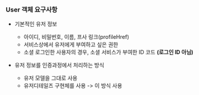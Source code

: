 ### User 객체 요구사항

* 기본적인 유저 정보
  * 아이디, 비밀번호, 이름, 프사 링크(profileHref)
  * 서비스상에서 유저에게 부여하고 싶은 권한
  * 소셜 로그인한 사용자의 경우, 소셜 서비스가 부여한 ID 코드 **(로그인 ID 아님)**

* 유저 정보를 인증과정에서 처리하는 방식
  * 유저 모델을 그대로 사용
  * 유저디테일즈 구현체를 사용 -> 이 방식 사용